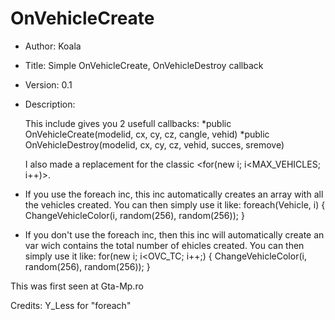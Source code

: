 OnVehicleCreate
===============

*	Author:		Koala
*	Title:		Simple OnVehicleCreate, OnVehicleDestroy callback
*	Version:	0.1
*	Description:

	This include gives you 2 usefull callbacks:
	*public OnVehicleCreate(modelid, cx, cy, cz, cangle, vehid)
	*public OnVehicleDestroy(modelid, cx, cy, cz, vehid, succes, sremove)
	
	I also made a replacement for the classic <for(new i; i<MAX_VEHICLES; i++)>.
	
*	If you use the foreach inc, this inc automatically creates an array with all the vehicles created.
	You can then simply use it like:
	foreach(Vehicle, i)
	{
		ChangeVehicleColor(i, random(256), random(256));
	}

*	If you don't use the foreach inc, then this inc will automatically create an var wich contains the total number of ehicles created.
	You can then simply use it like:
	for(new i; i<OVC_TC; i++;)
	{
		ChangeVehicleColor(i, random(256), random(256));
	}

 This was first seen at Gta-Mp.ro

 Credits: Y_Less for "foreach"

